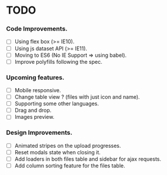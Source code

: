 # TODO

### Code Improvements.
- [ ] Using flex box (>= IE10).
- [ ] Using js dataset API (>= IE11).
- [ ] Moving to ES6 (No IE Support => using babel).
- [ ] Improve polyfills following the spec.

### Upcoming features.
- [ ] Mobile responsive.
- [ ] Change table view ? (files with just icon and name).
- [ ] Supporting some other languages. 
- [ ] Drag and drop. 
- [ ] Images preview.

### Design Improvements.
- [ ] Animated stripes on the upload progresses.
- [ ] Reset modals state when closing it.
- [ ] Add loaders in both files table and sidebar for ajax requests. 
- [ ] Add column sorting feature for the files table.